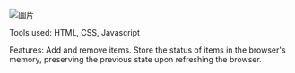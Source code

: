 ![圖片](https://github.com/makise210/ToDoList/assets/48115073/99bd074c-4503-4484-9db7-157ef3236e30)

Tools used: HTML, CSS, Javascript

Features:
Add and remove items.
Store the status of items in the browser's memory, preserving the previous state upon refreshing the browser.

